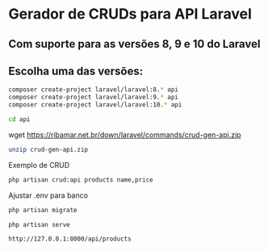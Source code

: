 # Gerador de CRUDs para API Laravel
## Com suporte para as versões 8, 9 e 10 do Laravel

## Escolha uma das versões:
```bash
composer create-project laravel/laravel:8.* api
composer create-project laravel/laravel:9.* api
composer create-project laravel/laravel:10.* api

cd api
```
wget https://ribamar.net.br/down/laravel/commands/crud-gen-api.zip
```bash
unzip crud-gen-api.zip
```
Exemplo de CRUD
```bash
php artisan crud:api products name,price
```
Ajustar .env para banco
```bash
php artisan migrate

php artisan serve

http://127.0.0.1:8000/api/products
```
